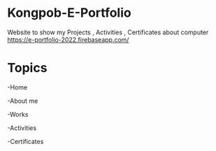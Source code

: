 # Kongpob-E-Portfolio
Website to show my Projects , Activities , Certificates about computer
https://e-portfolio-2022.firebaseapp.com/

# Topics

-Home

-About me

-Works

-Activities

-Certificates
